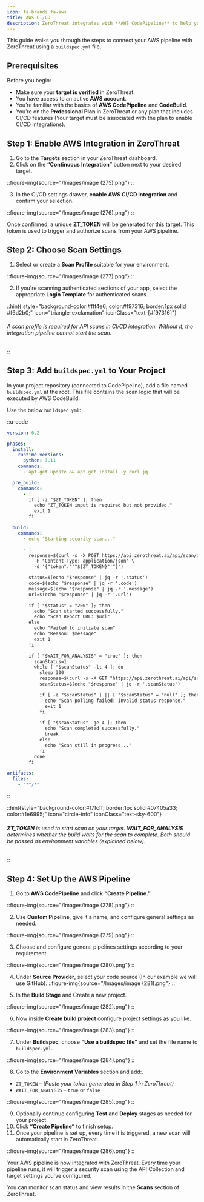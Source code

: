 ```yaml
---
icon: fa-brands fa-aws
title: AWS CI/CD
description: ZeroThreat integrates with **AWS CodePipeline** to help you run automated security scans during your CI/CD process. This allows you to detect vulnerabilities early and ensure that security checks are part of your build pipeline before deployment.
---
```


This guide walks you through the steps to connect your AWS pipeline with ZeroThreat using a `buildspec.yml` file.



## Prerequisites

Before you begin:

* Make sure your **target is verified** in ZeroThreat.
* You have access to an active **AWS account**.
* You’re familiar with the basics of **AWS CodePipeline** and **CodeBuild**.
* You’re on the **Professional Plan** in ZeroThreat or any plan that includes CI/CD features (Your target must be associated with the plan to enable CI/CD integrations).



## Step 1: Enable AWS Integration in ZeroThreat

1. Go to the **Targets** section in your ZeroThreat dashboard.
2. Click on the **“Continuous Integration”** button next to your desired target.

::fiqure-img{source="/Images/image (275).png"}
::
<!-- <figure><img src="../../.gitbook/assets/MicrosoftTeams-image (30).png" alt=""><figcaption></figcaption></figure> -->

3. In the CI/CD settings drawer, **enable AWS CI/CD Integration** and confirm your selection.

::fiqure-img{source="/Images/image (276).png"}
::
<!-- <figure><img src="../../.gitbook/assets/MicrosoftTeams-image (29).png" alt=""><figcaption></figcaption></figure> -->

Once confirmed, a unique **ZT\_TOKEN** will be generated for this target. This token is used to trigger and authorize scans from your AWS pipeline.

## Step 2: Choose Scan Settings

1. Select or create a **Scan Profile** suitable for your environment.

::fiqure-img{source="/Images/image (277).png"}
::
<!-- <figure><img src="../../.gitbook/assets/MicrosoftTeams-image (28).png" alt=""><figcaption></figcaption></figure> -->

2. If you're scanning authenticated sections of your app, select the appropriate **Login Template** for authenticated scans.

::hint{ style="background-color:#fff4e6; color:#f97316; border:1px solid #f6d2b0;" icon="triangle-exclamation" iconClass="text-[#f97316]"}
###### A scan profile is required for API scans in CI/CD integration. Without it, the integration pipeline cannot start the scan.
::

## Step 3: Add `buildspec.yml` to Your Project

In your project repository (connected to CodePipeline), add a file named `buildspec.yml` at the root. This file contains the scan logic that will be executed by AWS CodeBuild.

Use the below `buildspec.yml`:

::u-code
```yaml
version: 0.2

phases:
  install:
    runtime-versions:
      python: 3.11
    commands:
      - apt-get update && apt-get install -y curl jq

  pre_build:
    commands:
      - |
        if [ -z "$ZT_TOKEN" ]; then
          echo "ZT_TOKEN input is required but not provided."
          exit 1
        fi

  build:
    commands:
      - echo "Starting security scan..."

      - |
        response=$(curl -s -X POST https://api.zerothreat.ai/api/scan/devops \
          -H "Content-Type: application/json" \
          -d '{"token":"'"${ZT_TOKEN}"'"}')

        status=$(echo "$response" | jq -r '.status')
        code=$(echo "$response" | jq -r '.code')
        message=$(echo "$response" | jq -r '.message')
        url=$(echo "$response" | jq -r '.url')

        if [ "$status" = "200" ]; then
          echo "Scan started successfully."
          echo "Scan Report URL: $url"
        else
          echo "Failed to initiate scan"
          echo "Reason: $message"
          exit 1
        fi

        if [ "$WAIT_FOR_ANALYSIS" = "true" ]; then
          scanStatus=1
          while [ "$scanStatus" -lt 4 ]; do
            sleep 300
            response=$(curl -s -X GET "https://api.zerothreat.ai/api/scan/devops/$code")
            scanStatus=$(echo "$response" | jq -r '.scanStatus')

            if [ -z "$scanStatus" ] || [ "$scanStatus" = "null" ]; then
              echo "Scan polling failed: invalid status response."
              exit 1
            fi

            if [ "$scanStatus" -ge 4 ]; then
              echo "Scan completed successfully."
              break
            else
              echo "Scan still in progress..."
            fi
          done
        fi

artifacts:
  files:
    - "**/*"
```
::

::hint{style="background-color:#f7fcff; border:1px solid #07405a33; color:#1e6995;" icon="circle-info" iconClass="text-sky-600"}
###### **ZT\_TOKEN** is used to start scan on your target. **WAIT\_FOR\_ANALYSIS** determines whether the build waits for the scan to complete. Both should be passed as environment variables (explained below).
::

## Step 4: Set Up the AWS Pipeline

1. Go to **AWS CodePipeline** and click **“Create Pipeline.”**

::fiqure-img{source="/Images/image (278).png"}
::
<!-- <figure><img src="../../.gitbook/assets/MicrosoftTeams-image (16).png" alt=""><figcaption></figcaption></figure> -->

2. Use **Custom Pipeline**, give it a name, and configure general settings as needed.

::fiqure-img{source="/Images/image (279).png"}
::
<!-- <figure><img src="../../.gitbook/assets/MicrosoftTeams-image (19).png" alt=""><figcaption></figcaption></figure> -->

3. Choose and configure general pipelines settings according to your requirement.

::fiqure-img{source="/Images/image (280).png"}
::
<!-- <figure><img src="../../.gitbook/assets/MicrosoftTeams-image (20).png" alt=""><figcaption></figcaption></figure> -->

4. Under **Source Provider**, select your code source (In our example we will use GitHub).
::fiqure-img{source="/Images/image (281).png"}
::
<!-- <figure><img src="../../.gitbook/assets/MicrosoftTeams-image (21).png" alt=""><figcaption></figcaption></figure> -->

5. In the **Build Stage** and Create a new project.

::fiqure-img{source="/Images/image (282).png"}
::
<!-- <figure><img src="../../.gitbook/assets/MicrosoftTeams-image (22).png" alt=""><figcaption></figcaption></figure> -->

6. Now inside **Create build project** configure project settings as you like.&#x20;

::fiqure-img{source="/Images/image (283).png"}
::
<!-- <figure><img src="../../.gitbook/assets/MicrosoftTeams-image (23).png" alt=""><figcaption></figcaption></figure> -->

7. Under **Buildspec**, choose **“Use a buildspec file”** and set the file name to `buildspec.yml`.

::fiqure-img{source="/Images/image (284).png"}
::
<!-- <figure><img src="../../.gitbook/assets/MicrosoftTeams-image (25).png" alt=""><figcaption></figcaption></figure> -->

8. Go to the **Environment Variables** section and add:.

* `ZT_TOKEN` – _(Paste your token generated in Step 1 in ZeroThreat)_
* `WAIT_FOR_ANALYSIS` – `true` or `false`&#x20;

::fiqure-img{source="/Images/image (285).png"}
::
<!-- <figure><img src="../../.gitbook/assets/MicrosoftTeams-image (26).png" alt=""><figcaption></figcaption></figure> -->

9. Optionally continue configuring **Test** and **Deploy** stages as needed for your project.
10. Click **“Create Pipeline”** to finish setup.
11. Once your pipeline is set up, every time it is triggered, a new scan will automatically start in ZeroThreat.

::fiqure-img{source="/Images/image (286).png"}
::
<!-- <figure><img src="../../.gitbook/assets/MicrosoftTeams-image (27) (1).png" alt=""><figcaption></figcaption></figure> -->

Your AWS pipeline is now integrated with ZeroThreat. Every time your pipeline runs, it will trigger a security scan using the API Collection and target settings you've configured.

You can monitor scan status and view results in the **Scans** section of ZeroThreat.